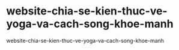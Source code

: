# website-chia-se-kien-thuc-ve-yoga-va-cach-song-khoe-manh
website-chia-se-kien-thuc-ve-yoga-va-cach-song-khoe-manh

